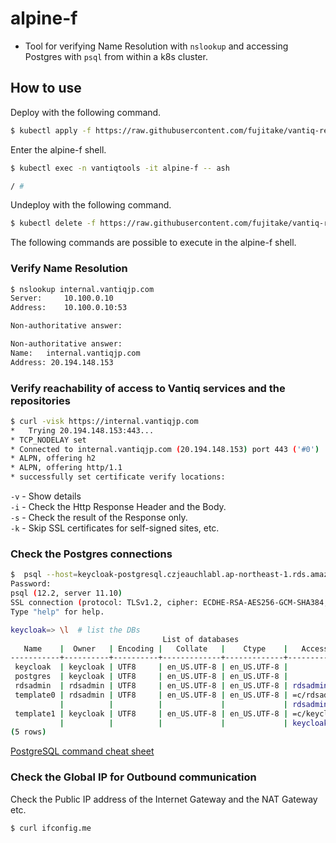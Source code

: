# alpine-f
- Tool for verifying Name Resolution with `nslookup` and accessing Postgres with `psql` from within a k8s cluster.  

## How to use
Deploy with the following command.
```sh
$ kubectl apply -f https://raw.githubusercontent.com/fujitake/vantiq-related/main/vantiq-platform-operations/conf/tools/alpine-f.yaml
```

Enter the alpine-f shell.
```sh
$ kubectl exec -n vantiqtools -it alpine-f -- ash

/ #
```

Undeploy with the following command.  
```sh
$ kubectl delete -f https://raw.githubusercontent.com/fujitake/vantiq-related/main/vantiq-platform-operations/conf/tools/alpine-f.yaml
```

The following commands are possible to execute in the alpine-f shell.  

### Verify Name Resolution

```sh
$ nslookup internal.vantiqjp.com
Server:		10.100.0.10
Address:	10.100.0.10:53

Non-authoritative answer:

Non-authoritative answer:
Name:	internal.vantiqjp.com
Address: 20.194.148.153
```

### Verify reachability of access to Vantiq services and the repositories

```sh
$ curl -visk https://internal.vantiqjp.com
*   Trying 20.194.148.153:443...
* TCP_NODELAY set
* Connected to internal.vantiqjp.com (20.194.148.153) port 443 ('#0')
* ALPN, offering h2
* ALPN, offering http/1.1
* successfully set certificate verify locations:
```
`-v` - Show details  
`-i` - Check the Http Response Header and the Body.  
`-s` - Check the result of the Response only.  
`-k` - Skip SSL certificates for self-signed sites, etc.



### Check the Postgres connections

```sh
$  psql --host=keycloak-postgresql.czjeauchlabl.ap-northeast-1.rds.amazonaws.com --username=keycloak --password --dbname=keycloak
Password:
psql (12.2, server 11.10)
SSL connection (protocol: TLSv1.2, cipher: ECDHE-RSA-AES256-GCM-SHA384, bits: 256, compression: off)
Type "help" for help.

keycloak=> \l  # list the DBs
                                  List of databases
   Name    |  Owner   | Encoding |   Collate   |    Ctype    |   Access privileges   
-----------+----------+----------+-------------+-------------+-----------------------
 keycloak  | keycloak | UTF8     | en_US.UTF-8 | en_US.UTF-8 |
 postgres  | keycloak | UTF8     | en_US.UTF-8 | en_US.UTF-8 |
 rdsadmin  | rdsadmin | UTF8     | en_US.UTF-8 | en_US.UTF-8 | rdsadmin=CTc/rdsadmin
 template0 | rdsadmin | UTF8     | en_US.UTF-8 | en_US.UTF-8 | =c/rdsadmin          +
           |          |          |             |             | rdsadmin=CTc/rdsadmin
 template1 | keycloak | UTF8     | en_US.UTF-8 | en_US.UTF-8 | =c/keycloak          +
           |          |          |             |             | keycloak=CTc/keycloak
(5 rows)
```
[PostgreSQL command cheat sheet](https://titanwolf.org/Network/Articles/Article?AID=16a58645-233a-41b8-a479-45b573ee1061#gsc.tab=0)


### Check the Global IP for Outbound communication
Check the Public IP address of the Internet Gateway and the NAT Gateway etc.
```sh
$ curl ifconfig.me
```
